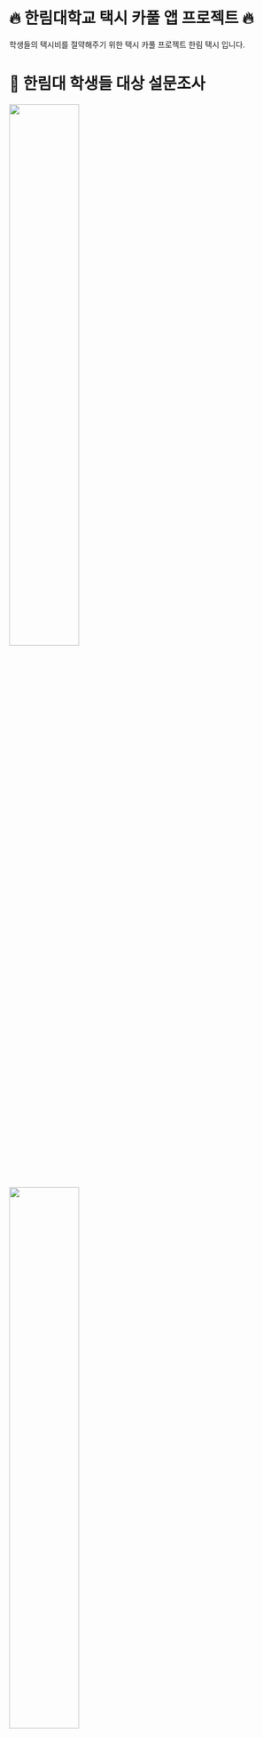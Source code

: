 
# 🔥 한림대학교 택시 카풀 앱 프로젝트 🔥
학생들의 택시비를 절약해주기 위한 택시 카풀 프로젝트 한림 택시 입니다.

# 📝 한림대 학생들 대상 설문조사
<img src="https://user-images.githubusercontent.com/101651909/215445083-988a6676-8e69-4f2f-b496-de60b7ead792.png" width="50%"/>
<img src="https://user-images.githubusercontent.com/101651909/215445192-486059fa-96a0-4692-8485-1624e8db1c0c.png" width="50%"/>
<img src="https://user-images.githubusercontent.com/101651909/215445352-c8927287-8f27-45d1-97e5-663c06d47302.png" width="50%"/>
 
|학생 인증|지도 api를 활용해 장소검색 제공|채팅방 생성 및 참여 가능|
|:-:|:-:|:-:|
|<img src="https://user-images.githubusercontent.com/101651909/215319350-d00babae-28f4-4d78-b122-fe8973402b6b.jpeg">|<img src="https://user-images.githubusercontent.com/101651909/215319345-8294a388-87a7-47e7-ace8-d3ad20c39d19.jpeg"/>|<img src="https://user-images.githubusercontent.com/101651909/215319351-e37e077c-ec7d-4309-abab-5477de8bfd64.jpeg">|
|한림 웹메일 인증을 통해<br>회원가입을 합니다.|목적지를 검색하고, <br>해당 목적지의 정확한 위치를 확인할 수 있습니다.|채팅방을 생성하거나<br> 참여할 수 있습니다.|

|채팅 기능|기능 추가 중..|기능 추가 중..|
|:-:|:-:|:-:|
|<img src="https://user-images.githubusercontent.com/101651909/215319354-060bf1f8-cdd4-4cc3-b4a3-04177dad9d2c.jpeg" width=400>|||
|목적지가 같은 학생들끼리 채팅할 수 있습니다.|-|-|

<br>

## ⚙️ 기술 스택


<br>
<br>

## 🏗 아키텍쳐
<img src="https://developer.android.com/static/topic/libraries/architecture/images/mad-arch-overview.png?hl=ko"/>
안드로이드 권장 아키텍쳐 적용

<br>

## 🗂 폴더 구조


<br>

## 🏃🏻 기술적 도전

